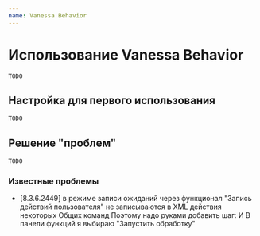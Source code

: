 ```yaml
---
name: Vanessa Behavior
---
```


# Использование Vanessa Behavior

```
TODO
```

## Настройка для первого использования


```
TODO
```

## Решение "проблем"


```
TODO
```


### Известные проблемы


* [8.3.6.2449] в режиме записи ожиданий через функционал "Запись действий пользователя" не записываются в XML действия некоторых Общих команд 
Поэтому надо руками добавить шаг:
И В панели функций я выбираю "Запустить обработку"


